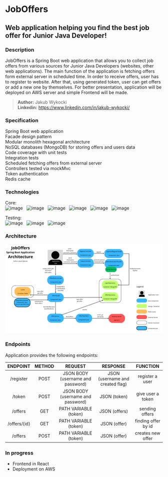 # JobOffers
## Web application helping you find the best job offer for Junior Java Developer!

### Description
JobOffers is a Spring Boot web application that allows you to collect job offers from various sources for Junior Java Developers (websites, other web applications).
The main function of the application is fetching offers form external server in scheduled time. In order to receive offers, user has to register to website. After that, using generated token, user can get offers or add a new one by themselves. For better presentation, application will be deployed on AWS server and simple Frontend will be made.  
> **Author:** Jakub Wykocki  
> **Linkedin:** https://www.linkedin.com/in/jakub-wykocki/   

### Specification
Spring Boot web application  
Facade design pattern  
Modular monolith hexagonal architecture  
NoSQL databases (MongoDB) for storing offers and users data  
Code coverage with unit tests  
Integration tests  
Scheduled fetching offers from external server  
Controllers tested via mockMvc  
Token authentication  
Redis cache

### Technologies

Core: <br>
![image](https://img.shields.io/badge/17-Java-orange?style=for-the-badge) &nbsp;
![image](https://img.shields.io/badge/apache_maven-C71A36?style=for-the-badge&logo=apachemaven&logoColor=white) &nbsp;
![image](https://img.shields.io/badge/Spring_Boot-F2F4F9?style=for-the-badge&logo=spring) &nbsp;
![image](https://img.shields.io/badge/MongoDB-4EA94B?style=for-the-badge&logo=mongodb&logoColor=white) &nbsp;
![image](https://img.shields.io/badge/redis-%23DD0031.svg?&style=for-the-badge&logo=redis&logoColor=white) &nbsp;
![image](https://img.shields.io/badge/Docker-2CA5E0?style=for-the-badge&logo=docker&logoColor=white) &nbsp;

Testing:<br>
![image](https://img.shields.io/badge/Junit5-25A162?style=for-the-badge&logo=junit5&logoColor=white) &nbsp;
![image](https://img.shields.io/badge/Mockito-78A641?style=for-the-badge) &nbsp;
![image](https://img.shields.io/badge/Testcontainers-9B489A?style=for-the-badge) &nbsp;

### Architecture


    
![diagram.png](https://github.com/jwykocki/JobOffers/blob/master/architecture/diagram.png?raw=true)

### Endpoints

Application provides the following endpoints:  

|   ENDPOINT   | METHOD |              REQUEST              |             RESPONSE             |      FUNCTION       |
|:------------:|:------:|:---------------------------------:|:--------------------------------:|:-------------------:|
|  /register   |  POST  | JSON BODY (username and password) | JSON (username and created flag) |   register a user   |
|    /token    |  POST  | JSON BODY (username and password) |           JSON (token)           |  give user a token  |
|   /offers    |  GET   |       PATH VARIABLE (token)       |          JSON (offers)           |   sending offers    |
| /offers/{id} |  GET   |       PATH VARIABLE (token)       |           JSON (offer)           | finding offer by id |
|   /offers    |  POST  |       PATH VARIABLE (token)       |           JSON (offer)           |  creates new offer  |

### In progress
* Frontend in React
* Deployment on AWS
